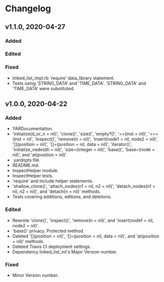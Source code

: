 # Changelog

## v1.1.0, 2020-04-27

### Added

### Edited

### Fixed

- linked_list_impl.rb 'require' data_library statement.
- Tests using 'STRING_DATA' and 'TIME_DATA'. 'STRING_DATA' and 'TIME_DATA' were 
substituted.

## v1.0.0, 2020-04-22

### Added

- YARDocumentation.
- 'initialize(d_or_n = nil)', 'clone()', 'size()', 'empty?()', 
'==(inst = nil)', '===(inst = nil', 'inspect()', 'remove(n = nil)', 
'insert(node1 = nil, node2 = nil)', '[](position = nil)', 
'[]=(position = nil, data = nil)', 'iterator()', 'initialize_node(dti = nil)', 
'size=(integer = nil)', 'base()', 'base=(node = nil)', and 'at(position = nil)'.
- .yardopts file.
- README.md.
- InspectHelper module.
- InspectHelper tests.
- 'require' and include helper statements.
- 'shallow_clone()', 'attach_nodes(n1 = nil, n2 = nil)', 'detach_nodes(n1
 = nil, n2 = nil)', and 'detach(n = nil)' methods.
- Tests covering additions, editions, and deletions.

### Edited

- Rewrote 'clone()', 'inspect()', 'remove(n = nil)', and 
'insert(node1 = nil, node2 = nil)'.
- 'base()' privacy. Protected method.
- Deleted '[](position = nil)', '[]=(position = nil, data = nil)', and 
'at(position = nil)' methods.
- Deleted Travis CI deployment settings.
- Dependency linked_list_int's Major Version number.

### Fixed

- Minor Version number.
